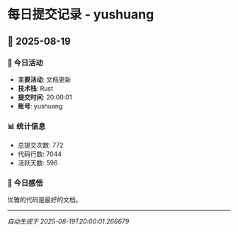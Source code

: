 # 每日提交记录 - yushuang

## 📅 2025-08-19

### 🎯 今日活动
- **主要活动**: 文档更新
- **技术栈**: Rust
- **提交时间**: 20:00:01
- **账号**: yushuang

### 📊 统计信息
- 总提交次数: 772
- 代码行数: 7044
- 活跃天数: 596

### 💭 今日感悟
优雅的代码是最好的文档。

---
*自动生成于 2025-08-19T20:00:01.266679*
